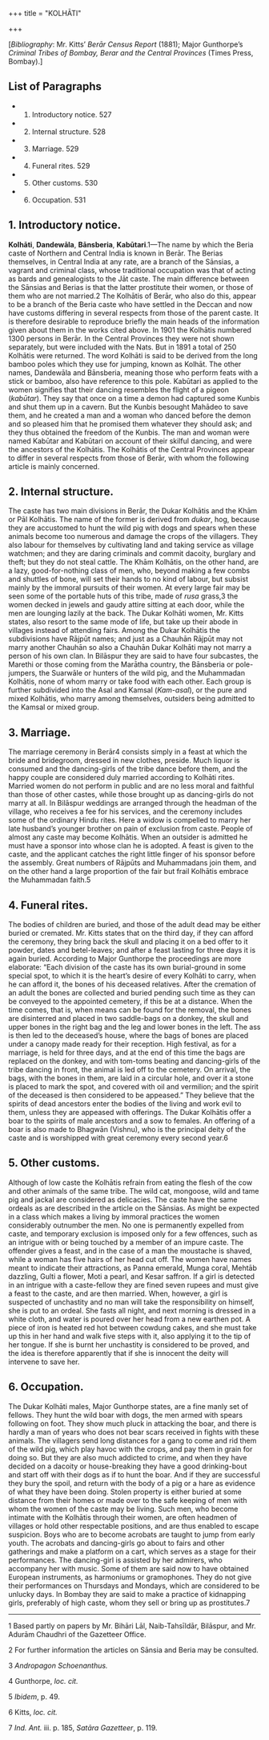+++
title = "KOLHĀTI"

+++



\[*Bibliography*: Mr. Kitts’ *Berār Census Report* \(1881\); Major Gunthorpe’s *Criminal Tribes of Bombay, Berar and the Central Provinces* \(Times Press, Bombay\).\]

## List of Paragraphs

+ 1. Introductory notice. 527 
+ 2. Internal structure. 528 
+ 3. Marriage. 529 
+ 4. Funeral rites. 529 
+ 5. Other customs. 530 
+ 6. Occupation. 531 



## 1. Introductory notice.



**Kolhāti**, **Dandewāla**, **Bānsberia**, **Kabūtari**.1—The name by which the Beria caste of Northern and Central India is known in Berār. The Berias themselves, in Central India at any rate, are a branch of the Sānsias, a vagrant and criminal class, whose traditional occupation was that of acting as bards and genealogists to the Jāt caste. The main difference between the Sānsias and Berias is that the latter prostitute their women, or those of them who are not married.2 The Kolhātis of Berār, who also do this, appear to be a branch of the Beria caste who have settled in the Deccan and now have customs differing in several respects from those of the parent caste. It is therefore desirable to reproduce briefly the main heads of the information given about them in the works cited above. In 1901 the Kolhātis numbered 1300 persons in Berār. In the Central Provinces they were not shown separately, but were included with the Nats. But in 1891 a total of 250 Kolhātis were returned. The word Kolhāti is said to be derived from the long bamboo poles which they use for jumping, known as Kolhāt. The other names, Dandewāla and Bānsberia, meaning those who perform feats with a stick or bamboo, also have reference to this pole. Kabūtari as applied to the women signifies that their dancing resembles the flight of a pigeon \(*kabūtar*\). They say that once on a time a demon had captured some Kunbis and shut them up in a cavern. But the Kunbis besought Mahādeo to save them, and he created a man and a woman who danced before the demon and so pleased him that he promised them whatever they should ask; and they thus obtained the freedom of the Kunbis. The man and woman were named Kabūtar and Kabūtari on account of their skilful dancing, and were the ancestors of the Kolhātis. The Kolhātis of the Central Provinces appear to differ in several respects from those of Berār, with whom the following article is mainly concerned.





## 2. Internal structure.



The caste has two main divisions in Berār, the Dukar Kolhātis and the Khām or Pāl Kolhātis. The name of the former is derived from *dukar*, hog, because they are accustomed to hunt the wild pig with dogs and spears when these animals become too numerous and damage the crops of the villagers. They also labour for themselves by cultivating land and taking service as village watchmen; and they are daring criminals and commit dacoity, burglary and theft; but they do not steal cattle. The Khām Kolhātis, on the other hand, are a lazy, good-for-nothing class of men, who, beyond making a few combs and shuttles of bone, will set their hands to no kind of labour, but subsist mainly by the immoral pursuits of their women. At every large fair may be seen some of the portable huts of this tribe, made of *rusa* grass,3 the women decked in jewels and gaudy attire sitting at each door, while the men are lounging lazily at the back. The Dukar Kolhāti women, Mr. Kitts states, also resort to the same mode of life, but take up their abode in villages instead of attending fairs. Among the Dukar Kolhātis the subdivisions have Rājpūt names; and just as a Chauhān Rājpūt may not marry another Chauhān so also a Chauhān Dukar Kolhāti may not marry a person of his own clan. In Bilāspur they are said to have four subcastes, the Marethi or those coming from the Marātha country, the Bānsberia or pole-jumpers, the Suarwāle or hunters of the wild pig, and the Muhammadan Kolhātis, none of whom marry or take food with each other. Each group is further subdivided into the Asal and Kamsal \(*Kam-asal*\), or the pure and mixed Kolhātis, who marry among themselves, outsiders being admitted to the Kamsal or mixed group.





## 3. Marriage.



The marriage ceremony in Berār4 consists simply in a feast at which the bride and bridegroom, dressed in new clothes, preside. Much liquor is consumed and the dancing-girls of the tribe dance before them, and the happy couple are considered duly married according to Kolhāti rites. Married women do not perform in public and are no less moral and faithful than those of other castes, while those brought up as dancing-girls do not marry at all. In Bilāspur weddings are arranged through the headman of the village, who receives a fee for his services, and the ceremony includes some of the ordinary Hindu rites. Here a widow is compelled to marry her late husband’s younger brother on pain of exclusion from caste. People of almost any caste may become Kolhātis. When an outsider is admitted he must have a sponsor into whose clan he is adopted. A feast is given to the caste, and the applicant catches the right little finger of his sponsor before the assembly. Great numbers of Rājpūts and Muhammadans join them, and on the other hand a large proportion of the fair but frail Kolhātis embrace the Muhammadan faith.5





## 4. Funeral rites.



The bodies of children are buried, and those of the adult dead may be either buried or cremated. Mr. Kitts states that on the third day, if they can afford the ceremony, they bring back the skull and placing it on a bed offer to it powder, dates and betel-leaves; and after a feast lasting for three days it is again buried. According to Major Gunthorpe the proceedings are more elaborate: “Each division of the caste has its own burial-ground in some special spot, to which it is the heart’s desire of every Kolhāti to carry, when he can afford it, the bones of his deceased relatives. After the cremation of an adult the bones are collected and buried pending such time as they can be conveyed to the appointed cemetery, if this be at a distance. When the time comes, that is, when means can be found for the removal, the bones are disinterred and placed in two saddle-bags on a donkey, the skull and upper bones in the right bag and the leg and lower bones in the left. The ass is then led to the deceased’s house, where the bags of bones are placed under a canopy made ready for their reception. High festival, as for a marriage, is held for three days, and at the end of this time the bags are replaced on the donkey, and with tom-toms beating and dancing-girls of the tribe dancing in front, the animal is led off to the cemetery. On arrival, the bags, with the bones in them, are laid in a circular hole, and over it a stone is placed to mark the spot, and covered with oil and vermilion; and the spirit of the deceased is then considered to be appeased.” They believe that the spirits of dead ancestors enter the bodies of the living and work evil to them, unless they are appeased with offerings. The Dukar Kolhātis offer a boar to the spirits of male ancestors and a sow to females. An offering of a boar is also made to Bhagwān \(Vishnu\), who is the principal deity of the caste and is worshipped with great ceremony every second year.6





## 5. Other customs.



Although of low caste the Kolhātis refrain from eating the flesh of the cow and other animals of the same tribe. The wild cat, mongoose, wild and tame pig and jackal are considered as delicacies. The caste have the same ordeals as are described in the article on the Sānsias. As might be expected in a class which makes a living by immoral practices the women considerably outnumber the men. No one is permanently expelled from caste, and temporary exclusion is imposed only for a few offences, such as an intrigue with or being touched by a member of an impure caste. The offender gives a feast, and in the case of a man the moustache is shaved, while a woman has five hairs of her head cut off. The women have names meant to indicate their attractions, as Panna emerald, Munga coral, Mehtāb dazzling, Gulti a flower, Moti a pearl, and Kesar saffron. If a girl is detected in an intrigue with a caste-fellow they are fined seven rupees and must give a feast to the caste, and are then married. When, however, a girl is suspected of unchastity and no man will take the responsibility on himself, she is put to an ordeal. She fasts all night, and next morning is dressed in a white cloth, and water is poured over her head from a new earthen pot. A piece of iron is heated red hot between cowdung cakes, and she must take up this in her hand and walk five steps with it, also applying it to the tip of her tongue. If she is burnt her unchastity is considered to be proved, and the idea is therefore apparently that if she is innocent the deity will intervene to save her.





## 6. Occupation.



The Dukar Kolhāti males, Major Gunthorpe states, are a fine manly set of fellows. They hunt the wild boar with dogs, the men armed with spears following on foot. They show much pluck in attacking the boar, and there is hardly a man of years who does not bear scars received in fights with these animals. The villagers send long distances for a gang to come and rid them of the wild pig, which play havoc with the crops, and pay them in grain for doing so. But they are also much addicted to crime, and when they have decided on a dacoity or house-breaking they have a good drinking-bout and start off with their dogs as if to hunt the boar. And if they are successful they bury the spoil, and return with the body of a pig or a hare as evidence of what they have been doing. Stolen property is either buried at some distance from their homes or made over to the safe keeping of men with whom the women of the caste may be living. Such men, who become intimate with the Kolhātis through their women, are often headmen of villages or hold other respectable positions, and are thus enabled to escape suspicion. Boys who are to become acrobats are taught to jump from early youth. The acrobats and dancing-girls go about to fairs and other gatherings and make a platform on a cart, which serves as a stage for their performances. The dancing-girl is assisted by her admirers, who accompany her with music. Some of them are said now to have obtained European instruments, as harmoniums or gramophones. They do not give their performances on Thursdays and Mondays, which are considered to be unlucky days. In Bombay they are said to make a practice of kidnapping girls, preferably of high caste, whom they sell or bring up as prostitutes.7 





* * *

1 Based partly on papers by Mr. Bihāri Lāl, Naib-Tahsīldār, Bilāspur, and Mr. Adurām Chaudhri of the Gazetteer Office.

2 For further information the articles on Sānsia and Beria may be consulted.

3 *Andropagon Schoenanthus.*

4 Gunthorpe, *loc. cit.*

5 *Ibidem*, p. 49.

6 Kitts, *loc. cit.*

7 *Ind. Ant.* iii. p. 185, *Satāra Gazetteer*, p. 119.




